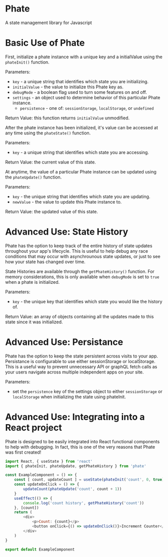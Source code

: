# Phate
A state management library for Javascript

# Basic Use of Phate

First, initialize a phate instance with a unique key and a initialValue using the `phateInit()` function.

Parameters:
* `key` - a unique string that identifies which state you are initializing.
* `initialValue` - the value to initialize this Phate key as.
* `debugMode` - a boolean flag used to turn some features on and off.
* `settings` - an object used to determine behavior of this particular Phate instance.
    * `persistence` - one of: `sessionStorage`, `localStorage`, or `undefined`

Return Value: this function returns `initialValue` unmodified.

After the phate instance has been initialized, it's value can be accessed at any time using the `phateState()` function.

Parameters:
* `key` - a unique string that identifies which state you are accessing.

Return Value: the current value of this state.

At anytime, the value of a particular Phate instance can be updated using the `phateUpdate()` function.

Parameters:
* `key` - the unique string that identifies which state you are updating.
* `newValue` - the value to update this Phate instance to.

Return Value: the updated value of this state.


# Advanced Use: State History

Phate has the option to keep track of the entire history of state updates throughout your app's lifecycle. This is useful to help debug any race conditions that may occur with asynchrounous state updates, or just to see how your state has changed over time.

State Histories are available through the `getPhateHistory()` function. For memory considerations, this is only available when `debugMode` is set to `true` when a phate is initialized.

Parameters:
* `key` - the unique key that identifies which state you would like the history of.

Return Value: an array of objects containing all the updates made to this state since it was initialized.

# Advanced Use: Persistance

Phate has the option to keep the state persistent across visits to your app. Persistance is configurable to use either sessionStorage or localStorage. This is a useful way to prevent unnecessary API or graphQL fetch calls as your users navigate across multiple independent apps on your site.

Parameters:
* set the `persistence` key of the settings object to either `sessionStorage` or `localStorage` when initializing the state using phateInit.

# Advanced Use: Integrating into a React project

Phate is designed to be easily integrated into React functional components to help with debugging. In fact, this is one of the very reasons that Phate was first created!

```javascript
import React, { useState } from 'react'
import { phateInit, phateUpdate, getPhateHistory } from 'phate'

const ExampleComponent = () => {
    const [ count, updateCount ] = useState(phateInit('count', 0, true))
    const updateOnClick = () => {
        updateCount(phateUpdate('count', count + 1))
    }
    useEffect(() => {
        console.log('count history', getPhateHistory('count'))
    }, [count])
    return (
        <div>
            <p>Count: {count}</p>
            <button onClick={() => updateOnClick()}>Increment Counter</button>
        </div>
    )
}

export default ExampleComponent
```